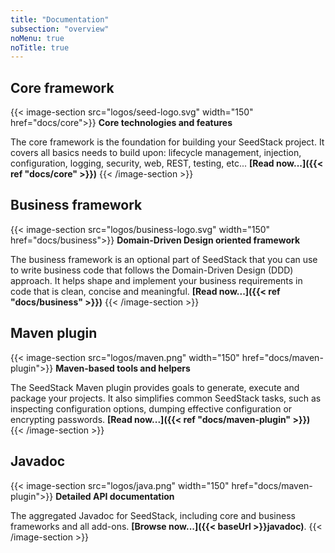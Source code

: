 ```yaml
---
title: "Documentation"
subsection: "overview"
noMenu: true
noTitle: true
---
```


## Core framework

{{< image-section src="logos/seed-logo.svg" width="150" href="docs/core">}}
**Core technologies and features**

The core framework is the foundation for building your SeedStack project. It covers all basics needs to build upon: 
lifecycle management, injection, configuration, logging, security, web, REST, testing, etc... **[Read now...]({{< ref "docs/core" >}})**
{{< /image-section >}}

## Business framework

{{< image-section src="logos/business-logo.svg" width="150"  href="docs/business">}}
**Domain-Driven Design oriented framework**

The business framework is an optional part of SeedStack that you can use to write business code that follows the 
Domain-Driven Design (DDD) approach. It helps shape and implement your business requirements in code that is clean,
concise and meaningful. **[Read now...]({{< ref "docs/business" >}})**
{{< /image-section >}}

## Maven plugin

{{< image-section src="logos/maven.png" width="150"  href="docs/maven-plugin">}}
**Maven-based tools and helpers**

The SeedStack Maven plugin provides goals to generate, execute and package your projects. It also simplifies common
SeedStack tasks, such as inspecting configuration options, dumping effective configuration or encrypting passwords.
**[Read now...]({{< ref "docs/maven-plugin" >}})**
{{< /image-section >}}

## Javadoc

{{< image-section src="logos/java.png" width="150"  href="docs/maven-plugin">}}
**Detailed API documentation**

The aggregated Javadoc for SeedStack, including core and business frameworks and all add-ons.  **[Browse now...]({{< baseUrl >}}javadoc)**. 
{{< /image-section >}}
